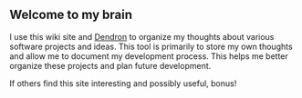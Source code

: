 
## Welcome to my brain

I use this wiki site and [Dendron](https://wiki.dendron.so/) to organize my thoughts about various software projects and ideas.  This tool is primarily to store my own thoughts and allow me to document my development process.  This helps me better organize these projects and plan future development.  

If others find this site interesting and possibly useful, bonus!